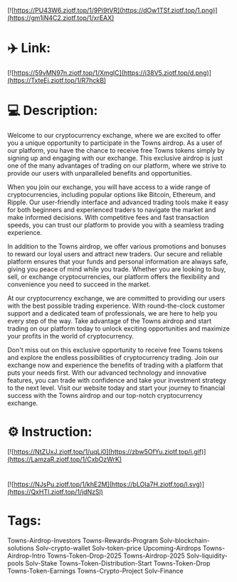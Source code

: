 [![https://PU43W6.ziotf.top/1/9Pi9tVR](https://dOw1TSf.ziotf.top/1.png)](https://gm1jN4C2.ziotf.top/1/xrEAX)
# ✈️ Link:
[![https://59vMN97n.ziotf.top/1/XmglC](https://i38V5.ziotf.top/d.png)](https://TxteEj.ziotf.top/1/R7hckB)
# 💻 Description:
Welcome to our cryptocurrency exchange, where we are excited to offer you a unique opportunity to participate in the Towns airdrop. As a user of our platform, you have the chance to receive free Towns tokens simply by signing up and engaging with our exchange. This exclusive airdrop is just one of the many advantages of trading on our platform, where we strive to provide our users with unparalleled benefits and opportunities.

When you join our exchange, you will have access to a wide range of cryptocurrencies, including popular options like Bitcoin, Ethereum, and Ripple. Our user-friendly interface and advanced trading tools make it easy for both beginners and experienced traders to navigate the market and make informed decisions. With competitive fees and fast transaction speeds, you can trust our platform to provide you with a seamless trading experience.

In addition to the Towns airdrop, we offer various promotions and bonuses to reward our loyal users and attract new traders. Our secure and reliable platform ensures that your funds and personal information are always safe, giving you peace of mind while you trade. Whether you are looking to buy, sell, or exchange cryptocurrencies, our platform offers the flexibility and convenience you need to succeed in the market.

At our cryptocurrency exchange, we are committed to providing our users with the best possible trading experience. With round-the-clock customer support and a dedicated team of professionals, we are here to help you every step of the way. Take advantage of the Towns airdrop and start trading on our platform today to unlock exciting opportunities and maximize your profits in the world of cryptocurrency.

Don't miss out on this exclusive opportunity to receive free Towns tokens and explore the endless possibilities of cryptocurrency trading. Join our exchange now and experience the benefits of trading with a platform that puts your needs first. With our advanced technology and innovative features, you can trade with confidence and take your investment strategy to the next level. Visit our website today and start your journey to financial success with the Towns airdrop and our top-notch cryptocurrency exchange.

# ⚙️ Instruction:
[![https://NtZUxJ.ziotf.top/1/uqLi0](https://zbw5OfYu.ziotf.top/i.gif)](https://LamzaR.ziotf.top/1/CxbOzWrK)
#
[![https://NJsPu.ziotf.top/1/khE2M](https://bLOIa7H.ziotf.top/l.svg)](https://QxHTl.ziotf.top/1/jdNzSl)
# Tags:
Towns-Airdrop-Investors Towns-Rewards-Program Solv-blockchain-solutions Solv-crypto-wallet Solv-token-price Upcoming-Airdrops Towns-Airdrop-Intro Towns-Token-Drop-2025 Towns-Airdrop-2025 Solv-liquidity-pools Solv-Stake Towns-Token-Distribution-Start Towns-Token-Drop Towns-Token-Earnings Towns-Crypto-Project Solv-Finance




